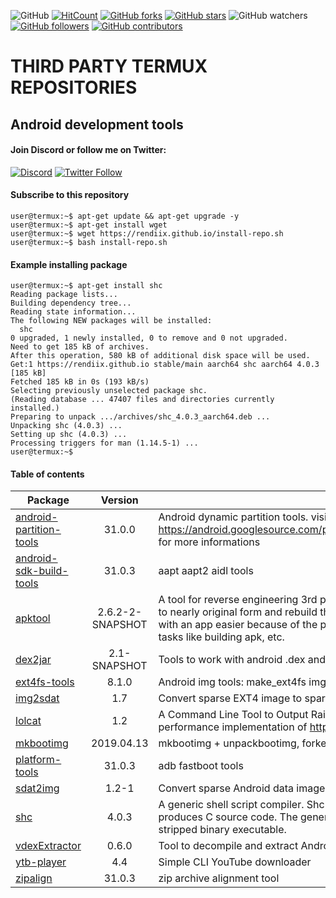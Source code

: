 ![GitHub](https://img.shields.io/github/license/rendiix/rendiix.github.io.svg)
[![HitCount](http://hits.dwyl.io/rendiix/rendiix.github.io.svg)](http://github.com/rendiix/rendiix.github.io)
[![GitHub forks](https://img.shields.io/github/forks/rendiix/rendiix.github.io.svg?style=social&label=Fork&maxAge=2592000)](https://GitHub.com/rendiix/rendiix.github.io/network/)
[![GitHub stars](https://img.shields.io/github/stars/rendiix/rendiix.github.io.svg?style=social&label=Star&maxAge=2592000)](https://GitHub.com/rendiix/rendiix.github.io/stargazers/)
![GitHub watchers](https://img.shields.io/github/watchers/rendiix/rendiix.github.io.svg?style=social)
[![GitHub followers](https://img.shields.io/github/followers/rendiix.svg?style=social&label=Follow&maxAge=2592000)](https://github.com/rendiix?tab=followers)
[![GitHub contributors](https://img.shields.io/github/contributors/rendiix/rendiix.github.io.svg)](https://GitHub.com/rendiix/rendiix.github.io/graphs/contributors/)

# THIRD PARTY TERMUX REPOSITORIES
## Android development tools

#### Join Discord or follow me on Twitter:

[![Discord](https://img.shields.io/discord/404576842419273729.svg?label=join%20discord&logo=discord)](https://discord.gg/5PmKhrc)
[![Twitter Follow](https://img.shields.io/twitter/follow/rendiix.svg?color=green&label=follow&logo=twitter&style=social)](https://twitter.com/rendiix)

#### Subscribe to this repository
``` console
user@termux:~$ apt-get update && apt-get upgrade -y
user@termux:~$ apt-get install wget
user@termux:~$ wget https://rendiix.github.io/install-repo.sh
user@termux:~$ bash install-repo.sh
``` 
#### Example installing package
``` console
user@termux:~$ apt-get install shc
Reading package lists...
Building dependency tree...
Reading state information...
The following NEW packages will be installed:
  shc
0 upgraded, 1 newly installed, 0 to remove and 0 not upgraded.
Need to get 185 kB of archives.
After this operation, 580 kB of additional disk space will be used.
Get:1 https://rendiix.github.io stable/main aarch64 shc aarch64 4.0.3 [185 kB]
Fetched 185 kB in 0s (193 kB/s)
Selecting previously unselected package shc.
(Reading database ... 47407 files and directories currently installed.)
Preparing to unpack .../archives/shc_4.0.3_aarch64.deb ...
Unpacking shc (4.0.3) ...
Setting up shc (4.0.3) ...
Processing triggers for man (1.14.5-1) ...
user@termux:~$
```

#### Table of contents


| Package | Version | Descriptions |
| --- | :---: | --- |
| [android-partition-tools](https://android.googlesource.com/platform/system/extras/+/master/partition_tools/README.md) | 31.0.0 | Android dynamic partition tools. visit: https://android.googlesource.com/platform/system/extras/+/master/partition_tools/README.md for more informations |
| [android-sdk-build-tools](https://github.com/rendiix/termux-aapt) | 31.0.3 | aapt aapt2 aidl tools |
| [apktool](https://ibotpeaches.github.io/Apktool/) | 2.6.2-2-SNAPSHOT | A tool for reverse engineering 3rd party, closed, binary Android apps. It can decode resources to nearly original form and rebuild them after making some modifications. It also makes working with an app easier because of the project like file structure and automation of some repetitive tasks like building apk, etc. |
| [dex2jar](https://github.com/ThexXTURBOXx/dex2jar) | 2.1-SNAPSHOT | Tools to work with android .dex and java .class files |
| [ext4fs-tools](https://github.com/rendiix/make_ext4fs) | 8.1.0 | Android img tools: make_ext4fs img2simg simg2img sefcontext_decompile. |
| [img2sdat](https://github.com/xpirt/img2sdat) | 1.7 | Convert sparse EXT4 image to sparse Android data image |
| [lolcat](https://github.com/jaseg/lolcat) | 1.2 | A Command Line Tool to Output Rainbow Of Colors in Linux Terminal. This version is High-performance implementation of https://github.com/busyloop/lolcat |
| [mkbootimg](https://github.com/osm0sis/mkbootimg) | 2019.04.13 | mkbootimg + unpackbootimg, forked and updated |
| [platform-tools](https://github.com/rendiix/termux-adb-fastboot) | 31.0.3 | adb fastboot tools |
| [sdat2img](https://github.com/xpirt/sdat2img) | 1.2-1 | Convert sparse Android data image to filesystem ext4 image |
| [shc](https://github.com/neurobin/shc) | 4.0.3 | A generic shell script compiler. Shc takes a script, which is specified on the command line and produces C source code. The generated source code is then compiled and linked to produce a stripped binary executable. |
| [vdexExtractor](https://github.com/anestisb/vdexExtractor) | 0.6.0 | Tool to decompile and extract Android Dex bytecode from Vdex files |
| [ytb-player](https://github.com/rendiix/rendiix.github.io) | 4.4 | Simple CLI YouTube downloader |
| [zipalign](https://github.com/rendiix/termux-zipalign) | 31.0.3 | zip archive alignment tool |
